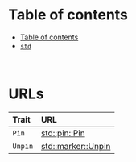# Table of contents
- [Table of contents](#table-of-contents)
- [`std`](#std)

<br>

# URLs
|Trait|URL|
|:----|:------------|
|`Pin`|[std::pin::Pin](https://doc.rust-lang.org/std/pin/struct.Pin.html)|
|`Unpin`|[std::marker::Unpin](https://doc.rust-lang.org/std/marker/trait.Unpin.html)|

<br>
